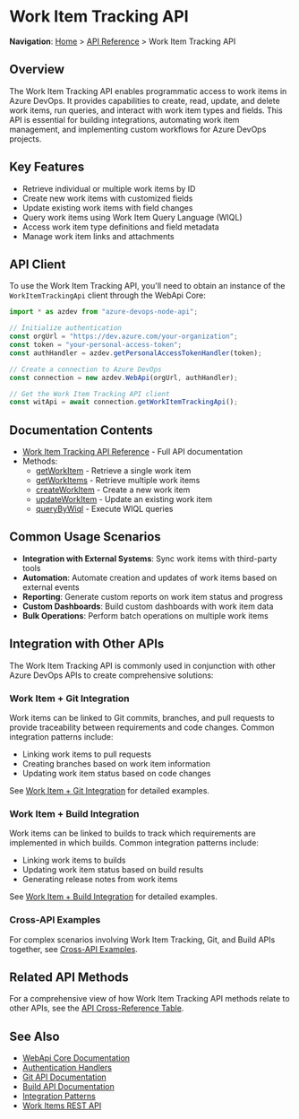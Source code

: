 # Work Item Tracking API

**Navigation**: [Home](../../index.md) > [API Reference](../index.md) > Work Item Tracking API

## Overview

The Work Item Tracking API enables programmatic access to work items in Azure DevOps. It provides capabilities to create, read, update, and delete work items, run queries, and interact with work item types and fields. This API is essential for building integrations, automating work item management, and implementing custom workflows for Azure DevOps projects.

## Key Features

- Retrieve individual or multiple work items by ID
- Create new work items with customized fields
- Update existing work items with field changes
- Query work items using Work Item Query Language (WIQL)
- Access work item type definitions and field metadata
- Manage work item links and attachments

## API Client

To use the Work Item Tracking API, you'll need to obtain an instance of the `WorkItemTrackingApi` client through the WebApi Core:

```typescript
import * as azdev from "azure-devops-node-api";

// Initialize authentication
const orgUrl = "https://dev.azure.com/your-organization";
const token = "your-personal-access-token";
const authHandler = azdev.getPersonalAccessTokenHandler(token);

// Create a connection to Azure DevOps
const connection = new azdev.WebApi(orgUrl, authHandler);

// Get the Work Item Tracking API client
const witApi = await connection.getWorkItemTrackingApi();
```

## Documentation Contents

- [Work Item Tracking API Reference](./work-item-tracking-api.md) - Full API documentation
- Methods:
  - [getWorkItem](./methods/get-work-item.md) - Retrieve a single work item
  - [getWorkItems](./methods/get-work-items.md) - Retrieve multiple work items
  - [createWorkItem](./methods/create-work-item.md) - Create a new work item
  - [updateWorkItem](./methods/update-work-item.md) - Update an existing work item
  - [queryByWiql](./methods/query-work-items.md) - Execute WIQL queries

## Common Usage Scenarios

- **Integration with External Systems**: Sync work items with third-party tools
- **Automation**: Automate creation and updates of work items based on external events
- **Reporting**: Generate custom reports on work item status and progress
- **Custom Dashboards**: Build custom dashboards with work item data
- **Bulk Operations**: Perform batch operations on multiple work items

## Integration with Other APIs

The Work Item Tracking API is commonly used in conjunction with other Azure DevOps APIs to create comprehensive solutions:

### Work Item + Git Integration

Work items can be linked to Git commits, branches, and pull requests to provide traceability between requirements and code changes. Common integration patterns include:

- Linking work items to pull requests
- Creating branches based on work item information
- Updating work item status based on code changes

See [Work Item + Git Integration](../integration-patterns/work-item-git-integration.md) for detailed examples.

### Work Item + Build Integration

Work items can be linked to builds to track which requirements are implemented in which builds. Common integration patterns include:

- Linking work items to builds
- Updating work item status based on build results
- Generating release notes from work items

See [Work Item + Build Integration](../integration-patterns/work-item-build-integration.md) for detailed examples.

### Cross-API Examples

For complex scenarios involving Work Item Tracking, Git, and Build APIs together, see [Cross-API Examples](../integration-patterns/cross-api-examples.md).

## Related API Methods

For a comprehensive view of how Work Item Tracking API methods relate to other APIs, see the [API Cross-Reference Table](../integration-patterns/api-cross-reference-table.md).

## See Also

- [WebApi Core Documentation](../webapi-core/webapi-core.md)
- [Authentication Handlers](../webapi-core/authentication-handlers.md)
- [Git API Documentation](../git-api/README.md)
- [Build API Documentation](../build-api/README.md)
- [Integration Patterns](../integration-patterns/README.md)
- [Work Items REST API](https://learn.microsoft.com/en-us/rest/api/azure/devops/wit/?view=azure-devops-rest-7.1)